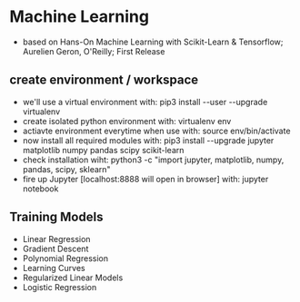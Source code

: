 # Machine Learning
* based on Hans-On Machine Learning with Scikit-Learn & Tensorflow; Aurelien Geron, O'Reilly; First Release

## create environment / workspace
* we'll use a virtual environment with: pip3 install --user --upgrade virtualenv
* create isolated python environment with: virtualenv env
* actiavte environment everytime when use with: source env/bin/activate
* now install all required modules with: pip3 install --upgrade jupyter matplotlib numpy pandas scipy scikit-learn
* check installation wiht: python3 -c "import jupyter, matplotlib, numpy, pandas, scipy, sklearn"
* fire up Jupyter [localhost:8888 will open in browser] with: jupyter notebook

## Training Models
* Linear Regression 
* Gradient Descent
* Polynomial Regression
* Learning Curves
* Regularized Linear Models
* Logistic Regression
